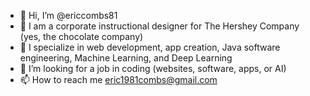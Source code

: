 - 👋 Hi, I’m @ericcombs81
- 👀 I am a corporate instructional designer for The Hershey Company (yes, the chocolate company)
- 🌱 I specialize in web development, app creation, Java software engineering, Machine Learning, and Deep Learning
- 💞️ I’m looking for a job in coding (websites, software, apps, or AI)
- 📫 How to reach me eric1981combs@gmail.com

<!---
ericcombs81/ericcombs81 is a ✨ special ✨ repository because its `README.md` (this file) appears on your GitHub profile.
You can click the Preview link to take a look at your changes.
--->
